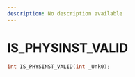 ```yaml
---
description: No description available 
---
```


# IS_PHYSINST_VALID

```cpp
int IS_PHYSINST_VALID(int _Unk0);
```